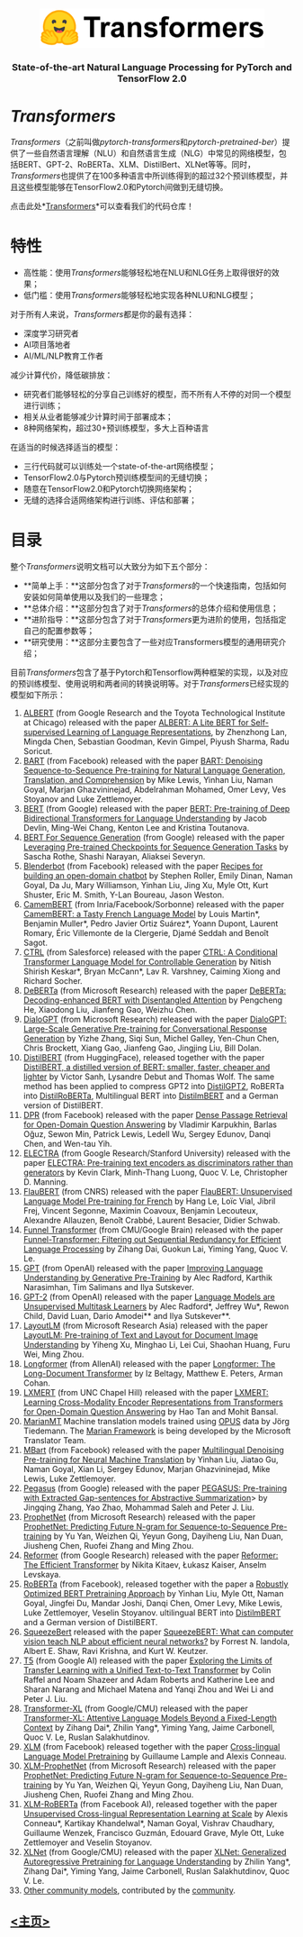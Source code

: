 <p align="center">
    <br>
    <img src="./Images/transformers_logo_name.png" width="400"/>
    <br>
<p>
<h3 align="center">
<p>State-of-the-art Natural Language Processing for PyTorch and TensorFlow 2.0
</h3>

# *Transformers*

*Transformers*（之前叫做*pytorch-transformers*和*pytorch-pretrained-ber*）提供了一些自然语言理解（NLU）和自然语言生成（NLG）中常见的网络模型，包括BERT、GPT-2、RoBERTa、XLM、DistilBert、XLNet等等。同时，*Transformers*也提供了在100多种语言中所训练得到的超过32个预训练模型，并且这些模型能够在TensorFlow2.0和Pytorch间做到无缝切换。

点击此处*[Transformers](https://github.com/huggingface/transformers)*可以查看我们的代码仓库！

# <span id ='001'>特性</span>

- 高性能：使用*Transformers*能够轻松地在NLU和NLG任务上取得很好的效果；
- 低门槛：使用*Transformers*能够轻松地实现各种NLU和NLG模型；

对于所有人来说，*Transformers*都是你的最有选择：

- 深度学习研究者
- AI项目落地者
- AI/ML/NLP教育工作者

减少计算代价，降低碳排放：

- 研究者们能够轻松的分享自己训练好的模型，而不所有人不停的对同一个模型进行训练；
- 相关从业者能够减少计算时间于部署成本；
- 8种网络架构，超过30+预训练模型，多大上百种语言

在适当的时候选择适当的模型：

- 三行代码就可以训练处一个state-of-the-art网络模型；
- TensorFlow2.0与Pytorch预训练模型间的无缝切换；
- 随意在TensorFlow2.0和Pytorch切换网络架构；
- 无缝的选择合适网络架构进行训练、评估和部署；

# <span id ='002'>目录</span>

整个*Transformers*说明文档可以大致分为如下五个部分：

- **简单上手：**这部分包含了对于*Transformers*的一个快速指南，包括如何安装如何简单使用以及我们的一些理念；
- **总体介绍：**这部分包含了对于*Transformers*的总体介绍和使用信息；
- **进阶指导：**这部分包含了对于*Transformers*更为进阶的使用，包括指定自己的配置参数等；
- **研究使用：**这部分主要包含了一些对应Transformers模型的通用研究介绍；

目前*Transformers*包含了基于Pytorch和Tensorflow两种框架的实现，以及对应的预训练模型、使用说明和两者间的转换说明等。对于*Transformers*已经实现的模型如下所示：

1. [ALBERT](https://huggingface.co/transformers/master/model_doc/albert.html) (from Google Research and the Toyota Technological Institute at Chicago) released with the paper [ALBERT: A Lite BERT for Self-supervised Learning of Language Representations](https://arxiv.org/abs/1909.11942), by Zhenzhong Lan, Mingda Chen, Sebastian Goodman, Kevin Gimpel, Piyush Sharma, Radu Soricut.
2. [BART](https://huggingface.co/transformers/master/model_doc/bart.html) (from Facebook) released with the paper [BART: Denoising Sequence-to-Sequence Pre-training for Natural Language Generation, Translation, and Comprehension](https://arxiv.org/pdf/1910.13461.pdf) by Mike Lewis, Yinhan Liu, Naman Goyal, Marjan Ghazvininejad, Abdelrahman Mohamed, Omer Levy, Ves Stoyanov and Luke Zettlemoyer.
3. [BERT](https://huggingface.co/transformers/master/model_doc/bert.html) (from Google) released with the paper [BERT: Pre-training of Deep Bidirectional Transformers for Language Understanding](https://arxiv.org/abs/1810.04805) by Jacob Devlin, Ming-Wei Chang, Kenton Lee and Kristina Toutanova.
4. [BERT For Sequence Generation](https://huggingface.co/transformers/master/model_doc/bertgeneration.html) (from Google) released with the paper [Leveraging Pre-trained Checkpoints for Sequence Generation Tasks](https://arxiv.org/abs/1907.12461) by Sascha Rothe, Shashi Narayan, Aliaksei Severyn.
5. [Blenderbot](https://huggingface.co/transformers/master/model_doc/blenderbot.html) (from Facebook) released with the paper [Recipes for building an open-domain chatbot](https://arxiv.org/abs/2004.13637) by Stephen Roller, Emily Dinan, Naman Goyal, Da Ju, Mary Williamson, Yinhan Liu, Jing Xu, Myle Ott, Kurt Shuster, Eric M. Smith, Y-Lan Boureau, Jason Weston.
6. [CamemBERT](https://huggingface.co/transformers/master/model_doc/camembert.html) (from Inria/Facebook/Sorbonne) released with the paper [CamemBERT: a Tasty French Language Model](https://arxiv.org/abs/1911.03894) by Louis Martin*, Benjamin Muller*, Pedro Javier Ortiz Suárez*, Yoann Dupont, Laurent Romary, Éric Villemonte de la Clergerie, Djamé Seddah and Benoît Sagot.
7. [CTRL](https://huggingface.co/transformers/master/model_doc/ctrl.html) (from Salesforce) released with the paper [CTRL: A Conditional Transformer Language Model for Controllable Generation](https://arxiv.org/abs/1909.05858) by Nitish Shirish Keskar*, Bryan McCann*, Lav R. Varshney, Caiming Xiong and Richard Socher.
8. [DeBERTa](https://huggingface.co/transformers/master/model_doc/deberta.html) (from Microsoft Research) released with the paper [DeBERTa: Decoding-enhanced BERT with Disentangled Attention](https://arxiv.org/abs/2006.03654) by Pengcheng He, Xiaodong Liu, Jianfeng Gao, Weizhu Chen.
9. [DialoGPT](https://huggingface.co/transformers/master/model_doc/dialogpt.html) (from Microsoft Research) released with the paper [DialoGPT: Large-Scale Generative Pre-training for Conversational Response Generation](https://arxiv.org/abs/1911.00536) by Yizhe Zhang, Siqi Sun, Michel Galley, Yen-Chun Chen, Chris Brockett, Xiang Gao, Jianfeng Gao, Jingjing Liu, Bill Dolan.
10. [DistilBERT](https://huggingface.co/transformers/master/model_doc/distilbert.html) (from HuggingFace), released together with the paper [DistilBERT, a distilled version of BERT: smaller, faster, cheaper and lighter](https://arxiv.org/abs/1910.01108) by Victor Sanh, Lysandre Debut and Thomas Wolf. The same method has been applied to compress GPT2 into [DistilGPT2](https://github.com/huggingface/transformers/tree/master/examples/distillation), RoBERTa into [DistilRoBERTa](https://github.com/huggingface/transformers/tree/master/examples/distillation), Multilingual BERT into [DistilmBERT](https://github.com/huggingface/transformers/tree/master/examples/distillation) and a German version of DistilBERT.
11. [DPR](https://huggingface.co/transformers/master/model_doc/dpr.html) (from Facebook) released with the paper [Dense Passage Retrieval for Open-Domain Question Answering](https://arxiv.org/abs/2004.04906) by Vladimir Karpukhin, Barlas Oğuz, Sewon Min, Patrick Lewis, Ledell Wu, Sergey Edunov, Danqi Chen, and Wen-tau Yih.
12. [ELECTRA](https://huggingface.co/transformers/master/model_doc/electra.html) (from Google Research/Stanford University) released with the paper [ELECTRA: Pre-training text encoders as discriminators rather than generators](https://arxiv.org/abs/2003.10555) by Kevin Clark, Minh-Thang Luong, Quoc V. Le, Christopher D. Manning.
13. [FlauBERT](https://huggingface.co/transformers/master/model_doc/flaubert.html) (from CNRS) released with the paper [FlauBERT: Unsupervised Language Model Pre-training for French](https://arxiv.org/abs/1912.05372) by Hang Le, Loïc Vial, Jibril Frej, Vincent Segonne, Maximin Coavoux, Benjamin Lecouteux, Alexandre Allauzen, Benoît Crabbé, Laurent Besacier, Didier Schwab.
14. [Funnel Transformer](https://huggingface.co/transformers/master/model_doc/funnel.html) (from CMU/Google Brain) released with the paper [Funnel-Transformer: Filtering out Sequential Redundancy for Efficient Language Processing](https://arxiv.org/abs/2006.03236) by Zihang Dai, Guokun Lai, Yiming Yang, Quoc V. Le.
15. [GPT](https://huggingface.co/transformers/master/model_doc/gpt.html) (from OpenAI) released with the paper [Improving Language Understanding by Generative Pre-Training](https://blog.openai.com/language-unsupervised/) by Alec Radford, Karthik Narasimhan, Tim Salimans and Ilya Sutskever.
16. [GPT-2](https://huggingface.co/transformers/master/model_doc/gpt2.html) (from OpenAI) released with the paper [Language Models are Unsupervised Multitask Learners](https://blog.openai.com/better-language-models/) by Alec Radford*, Jeffrey Wu*, Rewon Child, David Luan, Dario Amodei** and Ilya Sutskever**.
17. [LayoutLM](https://huggingface.co/transformers/master/model_doc/layoutlm.html) (from Microsoft Research Asia) released with the paper [LayoutLM: Pre-training of Text and Layout for Document Image Understanding](https://arxiv.org/abs/1912.13318) by Yiheng Xu, Minghao Li, Lei Cui, Shaohan Huang, Furu Wei, Ming Zhou.
18. [Longformer](https://huggingface.co/transformers/master/model_doc/longformer.html) (from AllenAI) released with the paper [Longformer: The Long-Document Transformer](https://arxiv.org/abs/2004.05150) by Iz Beltagy, Matthew E. Peters, Arman Cohan.
19. [LXMERT](https://huggingface.co/transformers/master/model_doc/lxmert.html) (from UNC Chapel Hill) released with the paper [LXMERT: Learning Cross-Modality Encoder Representations from Transformers for Open-Domain Question Answering](https://arxiv.org/abs/1908.07490) by Hao Tan and Mohit Bansal.
20. [MarianMT](https://huggingface.co/transformers/master/model_doc/marian.html) Machine translation models trained using [OPUS](http://opus.nlpl.eu/) data by Jörg Tiedemann. The [Marian Framework](https://marian-nmt.github.io/) is being developed by the Microsoft Translator Team.
21. [MBart](https://huggingface.co/transformers/master/model_doc/mbart.html) (from Facebook) released with the paper [Multilingual Denoising Pre-training for Neural Machine Translation](https://arxiv.org/abs/2001.08210) by Yinhan Liu, Jiatao Gu, Naman Goyal, Xian Li, Sergey Edunov, Marjan Ghazvininejad, Mike Lewis, Luke Zettlemoyer.
22. [Pegasus](https://huggingface.co/transformers/master/model_doc/pegasus.html) (from Google) released with the paper [PEGASUS: Pre-training with Extracted Gap-sentences for Abstractive Summarization](https://arxiv.org/abs/1912.08777)> by Jingqing Zhang, Yao Zhao, Mohammad Saleh and Peter J. Liu.
23. [ProphetNet](https://huggingface.co/transformers/master/model_doc/prophetnet.html) (from Microsoft Research) released with the paper [ProphetNet: Predicting Future N-gram for Sequence-to-Sequence Pre-training](https://arxiv.org/abs/2001.04063) by Yu Yan, Weizhen Qi, Yeyun Gong, Dayiheng Liu, Nan Duan, Jiusheng Chen, Ruofei Zhang and Ming Zhou.
24. [Reformer](https://huggingface.co/transformers/master/model_doc/reformer.html) (from Google Research) released with the paper [Reformer: The Efficient Transformer](https://arxiv.org/abs/2001.04451) by Nikita Kitaev, Łukasz Kaiser, Anselm Levskaya.
25. [RoBERTa](https://huggingface.co/transformers/master/model_doc/roberta.html) (from Facebook), released together with the paper a [Robustly Optimized BERT Pretraining Approach](https://arxiv.org/abs/1907.11692) by Yinhan Liu, Myle Ott, Naman Goyal, Jingfei Du, Mandar Joshi, Danqi Chen, Omer Levy, Mike Lewis, Luke Zettlemoyer, Veselin Stoyanov. ultilingual BERT into [DistilmBERT](https://github.com/huggingface/transformers/tree/master/examples/distillation) and a German version of DistilBERT.
26. [SqueezeBert](https://huggingface.co/transformers/master/model_doc/squeezebert.html) released with the paper [SqueezeBERT: What can computer vision teach NLP about efficient neural networks?](https://arxiv.org/abs/2006.11316) by Forrest N. Iandola, Albert E. Shaw, Ravi Krishna, and Kurt W. Keutzer.
27. [T5](https://huggingface.co/transformers/master/model_doc/t5.html) (from Google AI) released with the paper [Exploring the Limits of Transfer Learning with a Unified Text-to-Text Transformer](https://arxiv.org/abs/1910.10683) by Colin Raffel and Noam Shazeer and Adam Roberts and Katherine Lee and Sharan Narang and Michael Matena and Yanqi Zhou and Wei Li and Peter J. Liu.
28. [Transformer-XL](https://huggingface.co/transformers/master/model_doc/transformerxl.html) (from Google/CMU) released with the paper [Transformer-XL: Attentive Language Models Beyond a Fixed-Length Context](https://arxiv.org/abs/1901.02860) by Zihang Dai*, Zhilin Yang*, Yiming Yang, Jaime Carbonell, Quoc V. Le, Ruslan Salakhutdinov.
29. [XLM](https://huggingface.co/transformers/master/model_doc/xlm.html) (from Facebook) released together with the paper [Cross-lingual Language Model Pretraining](https://arxiv.org/abs/1901.07291) by Guillaume Lample and Alexis Conneau.
30. [XLM-ProphetNet](https://huggingface.co/transformers/master/model_doc/xlmprophetnet.html) (from Microsoft Research) released with the paper [ProphetNet: Predicting Future N-gram for Sequence-to-Sequence Pre-training](https://arxiv.org/abs/2001.04063) by Yu Yan, Weizhen Qi, Yeyun Gong, Dayiheng Liu, Nan Duan, Jiusheng Chen, Ruofei Zhang and Ming Zhou.
31. [XLM-RoBERTa](https://huggingface.co/transformers/master/model_doc/xlmroberta.html) (from Facebook AI), released together with the paper [Unsupervised Cross-lingual Representation Learning at Scale](https://arxiv.org/abs/1911.02116) by Alexis Conneau*, Kartikay Khandelwal*, Naman Goyal, Vishrav Chaudhary, Guillaume Wenzek, Francisco Guzmán, Edouard Grave, Myle Ott, Luke Zettlemoyer and Veselin Stoyanov.
32. [XLNet](https://huggingface.co/transformers/master/model_doc/xlnet.html) (from Google/CMU) released with the paper [XLNet: Generalized Autoregressive Pretraining for Language Understanding](https://arxiv.org/abs/1906.08237) by Zhilin Yang*, Zihang Dai*, Yiming Yang, Jaime Carbonell, Ruslan Salakhutdinov, Quoc V. Le.
33. [Other community models](https://huggingface.co/models), contributed by the [community](https://huggingface.co/users).



## [<主页>](README.md)  